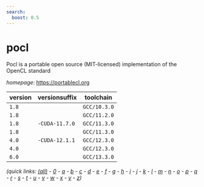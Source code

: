 ```yaml
---
search:
  boost: 0.5
---
```

# pocl

Pocl is a portable open source (MIT-licensed) implementation of the OpenCL standard

*homepage*: <https://portablecl.org>

version | versionsuffix | toolchain
--------|---------------|----------
``1.8`` |  | ``GCC/10.3.0``
``1.8`` |  | ``GCC/11.2.0``
``1.8`` | ``-CUDA-11.7.0`` | ``GCC/11.3.0``
``1.8`` |  | ``GCC/11.3.0``
``4.0`` | ``-CUDA-12.1.1`` | ``GCC/12.3.0``
``4.0`` |  | ``GCC/12.3.0``
``6.0`` |  | ``GCC/13.3.0``


*(quick links: [(all)](../index.md) - [0](../0/index.md) - [a](../a/index.md) - [b](../b/index.md) - [c](../c/index.md) - [d](../d/index.md) - [e](../e/index.md) - [f](../f/index.md) - [g](../g/index.md) - [h](../h/index.md) - [i](../i/index.md) - [j](../j/index.md) - [k](../k/index.md) - [l](../l/index.md) - [m](../m/index.md) - [n](../n/index.md) - [o](../o/index.md) - [p](../p/index.md) - [q](../q/index.md) - [r](../r/index.md) - [s](../s/index.md) - [t](../t/index.md) - [u](../u/index.md) - [v](../v/index.md) - [w](../w/index.md) - [x](../x/index.md) - [y](../y/index.md) - [z](../z/index.md))*

